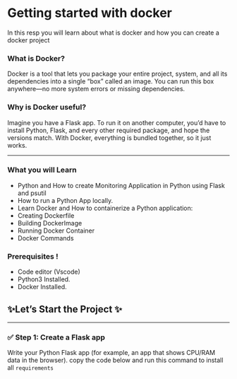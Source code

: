 # Getting started with docker 

In this resp you will learn about what is docker and how you can create a docker project

### What is Docker?
Docker is a tool that lets you package your entire project, system, and all its dependencies into a single “box” called an image. You can run this box anywhere—no more system errors or missing dependencies.

### Why is Docker useful?
Imagine you have a Flask app. To run it on another computer, you’d have to install Python, Flask, and every other required package, and hope the versions match. With Docker, everything is bundled together, so it just works.

---

### What you will Learn
- Python and How to create Monitoring Application in Python using Flask and psutil
- How to run a Python App locally.
- Learn Docker and How to containerize a Python application:
- Creating Dockerfile
- Building DockerImage
- Running Docker Container
- Docker Commands

### Prerequisites !

- Code editor (Vscode)
- Python3 Installed.
- Docker Installed.

## ✨Let’s Start the Project ✨
---

### ✅ Step 1: Create a Flask app
Write your Python Flask app (for example, an app that shows CPU/RAM data in the browser). copy the code below and run this command to install all `requirements`

